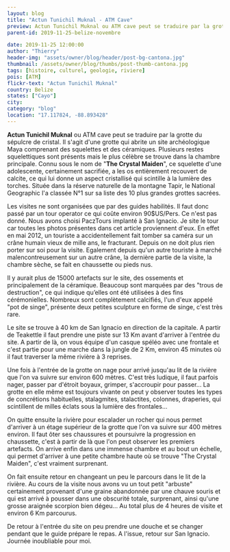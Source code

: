 ```yaml
---
layout: blog
title: "Actun Tunichil Muknal - ATM Cave"
preview: Actun Tunichil Muknal ou ATM cave peut se traduire par la grotte du sépulcre de cristal. Il s'agit d'une grotte qui abrite un site…"
parent-id: 2019-11-25-belize-novembre

date: 2019-11-25 12:00:00
author: "Thierry"
header-img: "assets/owner/blog/header/post-bg-cantona.jpg"
thumbnail: /assets/owner/blog/thumbs/post-thumb-cantona.jpg
tags: [histoire, culturel, geologie, riviere]
pois: [ATM]
flickr-text: "Actun Tunichil Muknal"
country: Belize
states: ["Cayo"]
city:
category: "blog"
location: "17.117824, -88.893428"
---
```


**Actun Tunichil Muknal** ou ATM cave peut se traduire par la grotte du sépulcre de cristal. Il s'agit d'une grotte qui abrite un site archéologique Maya comprenant des squelettes et des céramiques. Plusieurs restes squelettiques sont présents mais le plus célèbre se trouve dans la chambre principale. Connu sous le nom de "**The Crystal Maiden**", ce squelette d'une adolescente, certainement sacrifiée, a les os entièrement recouvert de calcite, ce qui lui donne un aspect cristallisé qui scintille à la lumière des torches. Située dans la réserve naturelle de la montagne Tapir, le National Geographic l'a classée N°1 sur sa liste des 10 plus grandes grottes sacrées.

Les visites ne sont organisées que par des guides habilités. Il faut donc passé par un tour operator ce qui coûte environ 90\$US/Pers. Ce n'est pas donné. Nous avons choisi PaczTours implanté à San Ignacio. Je site le tour car toutes les photos présentes dans cet article proviennent d'eux. En effet en mai 2012, un touriste a accidentellement fait tomber sa caméra sur un crâne humain vieux de mille ans, le fracturant. Depuis on ne doit plus rien porter sur soi pour la visite. Egalement depuis qu'un autre touriste à marché malencontreusement sur un autre crâne, la dernière partie de la visite, la chambre sèche, se fait en chaussette ou pieds nus.

Il y aurait plus de 15000 artefacts sur le site, des ossements et principalement de la céramique. Beaucoup sont marquées par des "trous de destruction", ce qui indique qu’elles ont été utilisées à des fins cérémonielles. Nombreux sont complètement calcifiés, l'un d'eux appelé "pot de singe", présente deux petites sculpture en forme de singe, c'est très rare.

Le site se trouve à 40 km de San Ignacio en direction de la capitale. A partir de Teakettle il faut prendre une piste sur 13 Km avant d'arriver à l'entrée du site. A partir de là, on vous équipe d'un casque spéléo avec une frontale et c'est partie pour une marche dans la jungle de 2 Km, environ 45 minutes où il faut traverser la même rivière à 3 reprises.

Une fois à l'entrée de la grotte on nage pour arrivé jusqu'au lit de la rivière que l'on va suivre sur environ 600 mètres. C'est très ludique, il faut parfois nager, passer par d'étroit boyaux, grimper, s'accroupir pour passer... La grotte en elle même est toujours vivante on peut y observer toutes les types de concrétions habituelles, stalagmites, stalactites, colonnes, draperies, qui scintillent de milles éclats sous la lumière des frontales...

On quitte ensuite la rivière pour escalader un rocher qui nous permet d'arriver à un étage supérieur de la grotte que l'on va suivre sur 400 mètres environ. Il faut ôter ses chaussures et poursuivre la progression en chaussette, c'est à partir de là que l'on peut observer les premiers artefacts. On arrive enfin dans une immense chambre et au bout un échelle, qui permet d'arriver à une petite chambre haute où se trouve "The Crystal Maiden", c'est vraiment surprenant.

On fait ensuite retour en changeant un peu le parcours dans le lit de la rivière. Au cours de la visite nous avons vu un tout petit "arbuste" certainement provenant d'une graine abandonnée par une chauve souris et qui est arrivé à pousser dans une obscurité totale, surprenant, ainsi qu'une grosse araignée scorpion bien dégeu... Au total plus de 4 heures de visite et environ 6 Km parcourus.

De retour à l'entrée du site on peu prendre une douche et se changer pendant que le guide prépare le repas. A l'issue, retour sur San Ignacio. Journée inoubliable pour moi.
